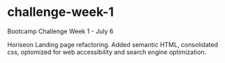 # challenge-week-1
Bootcamp Challenge Week 1 - July 6

Horiseon Landing page refactoring. Added semantic HTML, consolidated css, optomized for web accessibility and search engine optimization. 